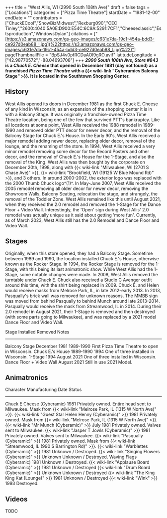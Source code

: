 +++
title = "West Allis, WI (2990 South 108th Ave)"
draft = false
tags = ["Locations"]
categories = ["Pizza Time Theatre"]
startDate = "1981-12-00"
endDate = ""
contributors = ["ChuckECool","ShowBizMidwest","Rexburg090","CEC Tinley","2600:4040:5A0E:D900:E54C:6C9A:5291:7CF1","Cheeseclassic","Estsproduction","WindowsDylan"]
citations = ["[https://s3.amazonaws.com/gs-geo-images/c631e7da-19c1-454a-bdd3-ce927d0eab88_l.jpg](%22https://s3.amazonaws.com/gs-geo-images/c631e7da-19c1-454a-bdd3-ce927d0eab88_l.jpg%22)"]
pageThumbnailFile = "BpSJ4v0pfRCDaAOI9gRO.avif"
latitudeLongitude = ["42.98770572","-88.04693708"]
+++
***2990 South 108th Ave, Store #843* is a *Chuck E. Cheese* that opened in December 1981 (day not found) as a franchised *Pizza Time Theatre* with a {{< wiki-link "Cyberamics Balcony Stage" >}}. It is located in the Southtown Shopping Center.**

## History

West Allis opened its doors in December 1981 as the first Chuck E. Cheese of any kind in Wisconsin; as an expansion of the shopping center it is in with a Balcony Stage. It was originally a franchise-owned Pizza Time Theatre location, being one of the few that survived PTT's bankruptcy. Like all locations at some point, West Allis received the 1988 remodel in 1989-1990 and removed older PTT decor for newer decor, and the removal of the Balcony Stage for Chuck E.'s House. In the Early 90's, West Allis received a major remodel adding newer decor, replacing older decor, removal of the lounge, and the renaming of the store. In 1994, West Allis received a very minor remodel removing some decor for the Record Posters and other decor, and the removal of Chuck E.'s House for the 1-Stage, and also the removal of the King. West Allis was then bought by the corporate on December 20th, 1998, along with {{< wiki-link "Milwaukee, WI (2701 S Chase Ave)" >}}, {{< wiki-link "Brookfield, WI (19125 W Blue Mound Rd)" >}}, and 3 others. In around 2000-2002, the exterior logo was replaced with the 2000 Thumb Chuck logo^(1)^. In May-June 2007, West Allis received the 2005 remodel removing all older decor for newer decor, removing the Showroom Walls, Balcony Seating, relocation the stage, and strangely, the removal of the Toddler Zone. West Allis remained like this until August 2021, when they received the 2.0 remodel and removed the 1-Stage for the Dance Floor + Video Wall. Interestingly, the 'Open' sign during West Allis' 2.0 remodel was actually unique as it said about getting 'more fun'. Currently, as of March 2023, West Allis still has the 2.0 Remodel and Dance Floor and Video Wall.

## Stages

Originally, when this store opened, they had a Balcony Stage.
Sometime between 1989 and 1990, the location installed Chuck E.'s House, otherwise known as the Rocker Stage.
In 1994, the Rocker Stage is removed for the 1-Stage, with this being its last animatronic show. While West Allis had the 1-Stage, some notable changes were made. In 2008, West Allis removed the turntable under Chuck E. Chuck also received a Studio C Avenger outfit around this time, with the shirt being replaced in 2009. Chuck E. and Helen would receive masks from Melrose Park, IL, in late 2012-early 2013. In 2013, Pasqually's brick wall was removed for unknown reasons. The MMBB sign was moved from behind Pasqually to behind Munch around late 2013-2014. Pasqually would receive the mask from Streamwood, IL in 2014.
During their 2.0 remodel in August 2021, their 1-Stage is removed and then destroyed (with some parts going to Milwaukee), and was replaced by a 2021 model Dance Floor and Video Wall.

  Stage                      Installed       Removed        Notes
  -------------------------- --------------- -------------- ------------------------------------------------
  Balcony Stage              December 1981   1989-1990      First Pizza Time Theatre to open in Wisconsin.
  Chuck E.'s House          1989-1990       1994           One of three installed in Wisconsin.
  1-Stage                    1994            August 2021    One of three installed in Wisconsin.
  Dance Floor + Video Wall   August 2021     Still in use   2021 Model.

## Animatronics

  Character                                                    Manufacturing Date   Status
  ------------------------------------------------------------ -------------------- ------------------------------------------------------------------------------------------------------------------------
  Chuck E Cheese (Cyberamic)                                   1981                 Privately owned. Entire head sent to Milwaukee. Mask from {{< wiki-link "Melrose Park, IL (1315 W North Ave)" >}}.
  {{< wiki-link "Guest Star Helen Henny (Cyberamic)" >}}   1981                 Privately owned. Mask from {{< wiki-link "Melrose Park, IL (1315 W North Ave)" >}}.
  {{< wiki-link "Mr Munch (Cyberamic)" >}}                 July 1981            Privately owned. Valves sent to Milwaukee.
  {{< wiki-link "Jasper T Jowls (Cyberamic)" >}}           1981                 Privately owned. Valves sent to Milwaukee.
  {{< wiki-link "Pasqually (Cyberamic)" >}}                1981                 Privately owned. Mask from {{< wiki-link "Streamwood, IL (990 S Barrington Rd)" >}}.
  {{< wiki-link "Warblettes (Cyberamic)" >}}               1981                 Unknown / Destroyed.
  {{< wiki-link "Singing Flowers (Cyberamic)" >}}          Unknown              Unknown / Destroyed.
  Waving Flags (Cyberamic)                                     1981                 Unknown / Destroyed.
  {{< wiki-link "Applause Board (Cyberamic)" >}}           1981                 Unknown / Destroyed
  {{< wiki-link "Drum Board (Cyberamic)" >}}               Unknown              Unknown / Destroyed
  {{< wiki-link "The King King Kat (Lounge)" >}}           1981                 Unknown / Destroyed
  {{< wiki-link "Wink" >}}                                 1993                 Destroyed.

## Videos

TODO
